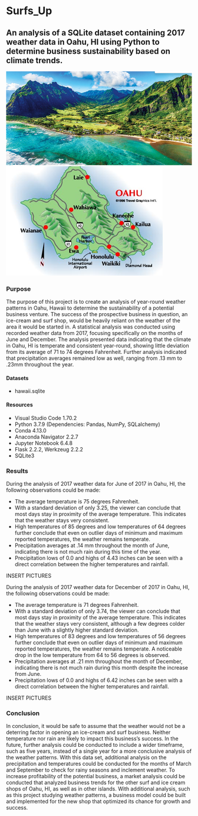 # Surfs_Up
## An analysis of a SQLite dataset containing 2017 weather data in Oahu, HI using Python to determine business sustainability based on climate trends. 

![](Resources/OAHU_IMAGE.png) ![](Resources/OAHU_MAP_IMAGE.png)

### Purpose

The purpose of this project is to create an analysis of year-round weather patterns in Oahu, Hawaii to determine the sustainability of a potential business venture. The success of the prospective business in question, an ice-cream and surf shop, would be heavily reliant on the weather of the area it would be started in. A statistical analysis was conducted using recorded weather data from 2017, focusing specifically on the months of June and December. The analysis presented data indicating that the climate in Oahu, HI is temperate and consistent year-round, showing little deviation from its average of 71 to 74 degrees Fahrenheit. Further analysis indicated that precipitation averages remained low as well, ranging from .13 mm to .23mm throughout the year. 

#### Datasets

* hawaii.sqlite

#### Resources

* Visual Studio Code 1.70.2
* Python 3.7.9 (Dependencies: Pandas, NumPy, SQLalchemy)
* Conda 4.13.0
* Anaconda Navigator 2.2.7
* Jupyter Notebook 6.4.8
* Flask 2.2.2, Werkzeug 2.2.2
* SQLite3

### Results

During the analysis of 2017 weather data for June of 2017 in Oahu, HI, the following observations could be made:

* The average temperature is 75 degrees Fahrenheit. 
* With a standard deviation of only 3.25, the viewer can conclude that most days stay in proximity of the average temperature. This indicates that the weather stays very consistent.  
* High temperatures of 85 degrees and low temperatures of 64 degrees further conclude that even on outlier days of minimum and maximum reported temperatures, the weather remains temperate.
* Precipitation averages at .14 mm throughout the month of June, indicating there is not much rain during this time of the year. 
* Precipitation lows of 0.0 and highs of 4.43 inches can be seen with a direct correlation between the higher temperatures and rainfall.  

INSERT PICTURES

During the analysis of 2017 weather data for December of 2017 in Oahu, HI, the following observations could be made:

* The average temperature is 71 degrees Fahrenheit. 
* With a standard deviation of only 3.74, the viewer can conclude that most days stay in proximity of the average temperature. This indicates that the weather stays very consistent, although a few degrees colder than June with a slightly higher standard deviation. 
* High temperatures of 83 degrees and low temperatures of 56 degrees further conclude that even on outlier days of minimum and maximum reported temperatures, the weather remains temperate. A noticeable drop in the low temperature from 64 to 56 degrees is observed.
* Precipitation averages at .21 mm throughout the month of December, indicating there is not much rain during this month despite the increase from June.  
* Precipitation lows of 0.0 and highs of 6.42 inches can be seen with a direct correlation between the higher temperatures and rainfall. 

INSERT PICTURES

### Conclusion

In conclusion, it would be safe to assume that the weather would not be a deterring factor in opening an ice-cream and surf business. Neither temperature nor rain are likely to impact this business’s success. In the future, further analysis could be conducted to include a wider timeframe, such as five years, instead of a single year for a more conclusive analysis of the weather patterns. With this data set, additional analysis on the precipitation and temperatures could be conducted for the months of March and September to check for rainy seasons and inclement weather. To increase profitability of the potential business, a market analysis could be conducted that analyzed business trends for the other surf and ice cream shops of Oahu, HI, as well as in other islands. With additional analysis, such as this project studying weather patterns, a business model could be built and implemented for the new shop that optimized its chance for growth and success.
